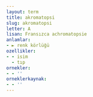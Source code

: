```yaml
---
layout: term
title: akromatopsi
slug: akromatopsi
letter: A
lisan: Fransızca achromatopsie
anlamlar:
- ► renk körlüğü
ozellikler:
- - isim
  - tıp
ornekler:
- - ''
orneklerkaynak:
- - ''
---
```

